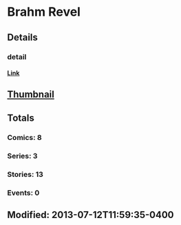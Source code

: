 # Brahm  Revel 
## Details
### detail
#### [Link](http://marvel.com/comics/creators/12334/brahm_revel?utm_campaign=apiRef&utm_source=225578a89fc76f3d20fbffda5d17a88d)
## [Thumbnail](http://i.annihil.us/u/prod/marvel/i/mg/b/40/image_not_available.jpg)
## Totals
### Comics: 8
### Series: 3
### Stories: 13
### Events: 0
## Modified: 2013-07-12T11:59:35-0400